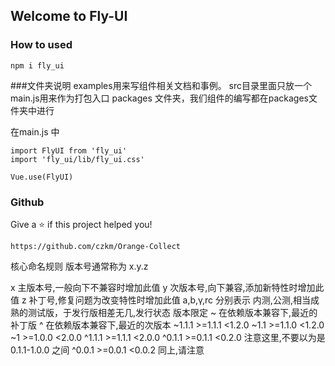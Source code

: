 
## Welcome to Fly-UI


### How to used

```
npm i fly_ui
```

###文件夹说明
examples用来写组件相关文档和事例。
src目录里面只放一个main.js用来作为打包入口
packages 文件夹，我们组件的编写都在packages文件夹中进行


在main.js 中

```
import FlyUI from 'fly_ui'
import 'fly_ui/lib/fly_ui.css'

Vue.use(FlyUI)
```


### Github

Give a ⭐️ if this project helped you!

```
https://github.com/czkm/Orange-Collect
```

核心命名规则
版本号通常称为 x.y.z

x 主版本号,一般向下不兼容时增加此值
y 次版本号,向下兼容,添加新特性时增加此值
z 补丁号,修复问题为改变特性时增加此值
a,b,γ,rc 分别表示 内测,公测,相当成熟的测试版，于发行版相差无几,发行状态
版本限定
~ 在依赖版本兼容下,最近的补丁版
^ 在依赖版本兼容下,最近的次版本
~1.1.1      >=1.1.1 <1.2.0
~1.1        >=1.1.0 <1.2.0
~1          >=1.0.0 <2.0.0
^1.1.1      >=1.1.1 <2.0.0
^0.1.1      >=0.1.1 <0.2.0 注意这里,不要以为是 0.1.1-1.0.0 之间
^0.0.1      >=0.0.1 <0.0.2 同上,请注意